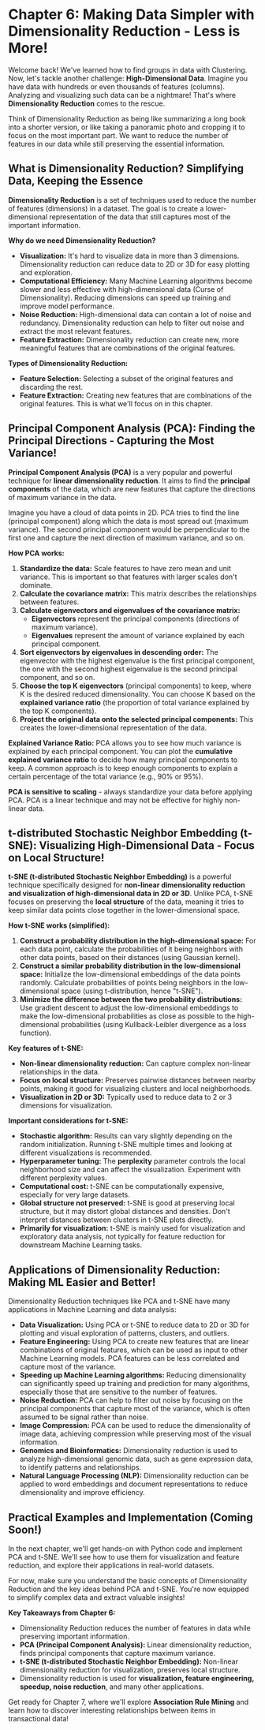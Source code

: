 # Chapter 6:  Making Data Simpler with Dimensionality Reduction - Less is More!

Welcome back! We've learned how to find groups in data with Clustering. Now, let's tackle another challenge: **High-Dimensional Data**.  Imagine you have data with hundreds or even thousands of features (columns).  Analyzing and visualizing such data can be a nightmare!  That's where **Dimensionality Reduction** comes to the rescue.

Think of Dimensionality Reduction as being like summarizing a long book into a shorter version, or like taking a panoramic photo and cropping it to focus on the most important part.  We want to reduce the number of features in our data while still preserving the essential information.

## What is Dimensionality Reduction?  Simplifying Data, Keeping the Essence

**Dimensionality Reduction** is a set of techniques used to reduce the number of features (dimensions) in a dataset.  The goal is to create a lower-dimensional representation of the data that still captures most of the important information.

**Why do we need Dimensionality Reduction?**

*   **Visualization:**  It's hard to visualize data in more than 3 dimensions. Dimensionality reduction can reduce data to 2D or 3D for easy plotting and exploration.
*   **Computational Efficiency:**  Many Machine Learning algorithms become slower and less effective with high-dimensional data (Curse of Dimensionality). Reducing dimensions can speed up training and improve model performance.
*   **Noise Reduction:**  High-dimensional data can contain a lot of noise and redundancy. Dimensionality reduction can help to filter out noise and extract the most relevant features.
*   **Feature Extraction:**  Dimensionality reduction can create new, more meaningful features that are combinations of the original features.

**Types of Dimensionality Reduction:**

*   **Feature Selection:**  Selecting a subset of the original features and discarding the rest.
*   **Feature Extraction:**  Creating new features that are combinations of the original features.  This is what we'll focus on in this chapter.

## Principal Component Analysis (PCA):  Finding the Principal Directions - Capturing the Most Variance!

**Principal Component Analysis (PCA)** is a very popular and powerful technique for **linear dimensionality reduction**.  It aims to find the **principal components** of the data, which are new features that capture the directions of maximum variance in the data.

Imagine you have a cloud of data points in 2D. PCA tries to find the line (principal component) along which the data is most spread out (maximum variance).  The second principal component would be perpendicular to the first one and capture the next direction of maximum variance, and so on.

**How PCA works:**

1.  **Standardize the data:**  Scale features to have zero mean and unit variance. This is important so that features with larger scales don't dominate.
2.  **Calculate the covariance matrix:**  This matrix describes the relationships between features.
3.  **Calculate eigenvectors and eigenvalues of the covariance matrix:**
    *   **Eigenvectors** represent the principal components (directions of maximum variance).
    *   **Eigenvalues** represent the amount of variance explained by each principal component.
4.  **Sort eigenvectors by eigenvalues in descending order:**  The eigenvector with the highest eigenvalue is the first principal component, the one with the second highest eigenvalue is the second principal component, and so on.
5.  **Choose the top K eigenvectors** (principal components) to keep, where K is the desired reduced dimensionality.  You can choose K based on the **explained variance ratio** (the proportion of total variance explained by the top K components).
6.  **Project the original data onto the selected principal components:**  This creates the lower-dimensional representation of the data.

**Explained Variance Ratio:**  PCA allows you to see how much variance is explained by each principal component.  You can plot the **cumulative explained variance ratio** to decide how many principal components to keep.  A common approach is to keep enough components to explain a certain percentage of the total variance (e.g., 90% or 95%).

**PCA is sensitive to scaling** - always standardize your data before applying PCA.  PCA is a linear technique and may not be effective for highly non-linear data.

## t-distributed Stochastic Neighbor Embedding (t-SNE):  Visualizing High-Dimensional Data - Focus on Local Structure!

**t-SNE (t-distributed Stochastic Neighbor Embedding)** is a powerful technique specifically designed for **non-linear dimensionality reduction and visualization of high-dimensional data in 2D or 3D**.  Unlike PCA, t-SNE focuses on preserving the **local structure** of the data, meaning it tries to keep similar data points close together in the lower-dimensional space.

**How t-SNE works (simplified):**

1.  **Construct a probability distribution in the high-dimensional space:**  For each data point, calculate the probabilities of it being neighbors with other data points, based on their distances (using Gaussian kernel).
2.  **Construct a similar probability distribution in the low-dimensional space:**  Initialize the low-dimensional embeddings of the data points randomly.  Calculate probabilities of points being neighbors in the low-dimensional space (using t-distribution, hence "t-SNE").
3.  **Minimize the difference between the two probability distributions:**  Use gradient descent to adjust the low-dimensional embeddings to make the low-dimensional probabilities as close as possible to the high-dimensional probabilities (using Kullback-Leibler divergence as a loss function).

**Key features of t-SNE:**

*   **Non-linear dimensionality reduction:**  Can capture complex non-linear relationships in the data.
*   **Focus on local structure:**  Preserves pairwise distances between nearby points, making it good for visualizing clusters and local neighborhoods.
*   **Visualization in 2D or 3D:**  Typically used to reduce data to 2 or 3 dimensions for visualization.

**Important considerations for t-SNE:**

*   **Stochastic algorithm:**  Results can vary slightly depending on the random initialization.  Running t-SNE multiple times and looking at different visualizations is recommended.
*   **Hyperparameter tuning:**  The **perplexity** parameter controls the local neighborhood size and can affect the visualization.  Experiment with different perplexity values.
*   **Computational cost:**  t-SNE can be computationally expensive, especially for very large datasets.
*   **Global structure not preserved:**  t-SNE is good at preserving local structure, but it may distort global distances and densities.  Don't interpret distances between clusters in t-SNE plots directly.
*   **Primarily for visualization:**  t-SNE is mainly used for visualization and exploratory data analysis, not typically for feature reduction for downstream Machine Learning tasks.

## Applications of Dimensionality Reduction:  Making ML Easier and Better!

Dimensionality Reduction techniques like PCA and t-SNE have many applications in Machine Learning and data analysis:

*   **Data Visualization:**  Using PCA or t-SNE to reduce data to 2D or 3D for plotting and visual exploration of patterns, clusters, and outliers.
*   **Feature Engineering:**  Using PCA to create new features that are linear combinations of original features, which can be used as input to other Machine Learning models.  PCA features can be less correlated and capture most of the variance.
*   **Speeding up Machine Learning algorithms:**  Reducing dimensionality can significantly speed up training and prediction for many algorithms, especially those that are sensitive to the number of features.
*   **Noise Reduction:**  PCA can help to filter out noise by focusing on the principal components that capture most of the variance, which is often assumed to be signal rather than noise.
*   **Image Compression:**  PCA can be used to reduce the dimensionality of image data, achieving compression while preserving most of the visual information.
*   **Genomics and Bioinformatics:**  Dimensionality reduction is used to analyze high-dimensional genomic data, such as gene expression data, to identify patterns and relationships.
*   **Natural Language Processing (NLP):**  Dimensionality reduction can be applied to word embeddings and document representations to reduce dimensionality and improve efficiency.

## Practical Examples and Implementation (Coming Soon!)

In the next chapter, we'll get hands-on with Python code and implement PCA and t-SNE.  We'll see how to use them for visualization and feature reduction, and explore their applications in real-world datasets.

For now, make sure you understand the basic concepts of Dimensionality Reduction and the key ideas behind PCA and t-SNE.  You're now equipped to simplify complex data and extract valuable insights!

**Key Takeaways from Chapter 6:**

*   Dimensionality Reduction reduces the number of features in data while preserving important information.
*   **PCA (Principal Component Analysis):**  Linear dimensionality reduction, finds principal components that capture maximum variance.
*   **t-SNE (t-distributed Stochastic Neighbor Embedding):**  Non-linear dimensionality reduction for visualization, preserves local structure.
*   Dimensionality reduction is used for **visualization, feature engineering, speedup, noise reduction**, and many other applications.

Get ready for Chapter 7, where we'll explore **Association Rule Mining** and learn how to discover interesting relationships between items in transactional data!
